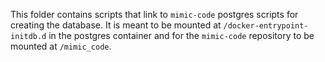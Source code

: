 This folder contains scripts that link to `mimic-code` postgres scripts for creating
the database.
It is meant to be mounted at `/docker-entrypoint-initdb.d` in the postgres container
and for the `mimic-code` repository to be mounted at `/mimic_code`.